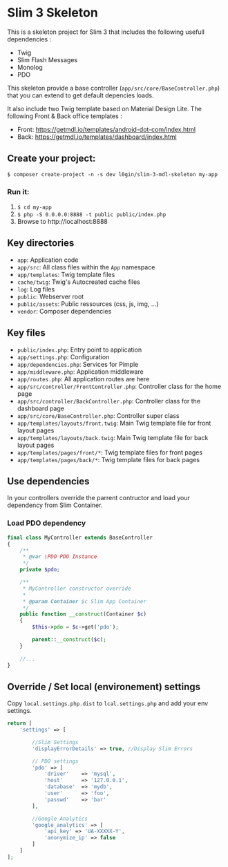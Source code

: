 # Slim 3 Skeleton

This is a skeleton project for Slim 3 that includes the following usefull dependencies :

* Twig
* Slim Flash Messages
* Monolog
* PDO

This skeleton provide a base controller (`app/src/core/BaseController.php`) that you can extend to get default depencies loads.

It also include two Twig template based on Material Design Lite.
The following Front & Back office templates : 
* Front: https://getmdl.io/templates/android-dot-com/index.html
* Back: https://getmdl.io/templates/dashboard/index.html

## Create your project:

    $ composer create-project -n -s dev l0gin/slim-3-mdl-skeleton my-app

### Run it:

1. `$ cd my-app`
2. `$ php -S 0.0.0.0:8888 -t public public/index.php`
3. Browse to http://localhost:8888

## Key directories

* `app`: Application code
* `app/src`: All class files within the `App` namespace
* `app/templates`: Twig template files
* `cache/twig`: Twig's Autocreated cache files
* `log`: Log files
* `public`: Webserver root
* `public/assets`: Public ressources (css, js, img, ...)
* `vendor`: Composer dependencies

## Key files

* `public/index.php`: Entry point to application
* `app/settings.php`: Configuration
* `app/dependencies.php`: Services for Pimple
* `app/middleware.php`: Application middleware
* `app/routes.php`: All application routes are here
* `app/src/controller/FrontController.php`: Controller class for the home page
* `app/src/controller/BackController.php`: Controller class for the dashboard page
* `app/src/core/BaseController.php`: Controller super class
* `app/templates/layouts/front.twig`: Main Twig template file for front layout pages
* `app/templates/layouts/back.twig`: Main Twig template file for back layout pages
* `app/templates/pages/front/*`: Twig template files for front pages
* `app/templates/pages/back/*`: Twig template files for back pages

## Use dependencies

In your controllers override the parrent contructor and load your dependency from Slim Container.

### Load PDO dependency

```php
final class MyController extends BaseController
{
    /**
     * @var \PDO PDO Instance
     */
    private $pdo;

    /**
     * MyController constructor override
     *
     * @param Container $c Slim App Container
     */
    public function __construct(Container $c)
    {
        $this->pdo = $c->get('pdo');

        parent::__construct($c);
    }
 
    //...   
}
```

## Override / Set local (environement) settings

Copy `local.settings.php.dist` to `lcal.settings.php` and add your env settings.

```php
return [
    'settings' => [

        //Slim Settings
        'displayErrorDetails' => true, //Display Slim Errors

        // PDO settings
        'pdo' => [
            'driver'    => 'mysql',
            'host'      => '127.0.0.1',
            'database'  => 'mydb',
            'user'      => 'foo',
            'passwd'    => 'bar'
        ],

        //Google Analytics
        'google_analytics' => [
            'api_key' => 'UA-XXXXX-Y',
            'anonymize_ip' => false
        ]
    ]
];
```

